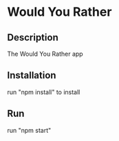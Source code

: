 # Would You Rather

## Description
The Would You Rather app

## Installation
run "npm install" to install

## Run
run "npm start"